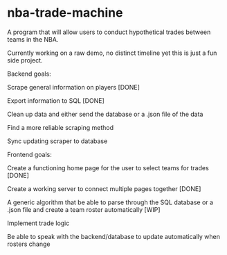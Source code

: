 # nba-trade-machine
A program that will allow users to conduct hypothetical trades between teams in the NBA.

Currently working on a raw demo, no distinct timeline yet this is just a fun side project.

Backend goals:

Scrape general information on players [DONE]

Export information to SQL [DONE]

Clean up data and either send the database or a .json file of the data

Find a more reliable scraping method

Sync updating scraper to database

Frontend goals:

Create a functioning home page for the user to select teams for trades [DONE]

Create a working server to connect multiple pages together [DONE]

A generic algorithm that be able to parse through the SQL database or a .json file and create a team roster automatically [WIP]

Implement trade logic

Be able to speak with the backend/database to update automatically when rosters change
